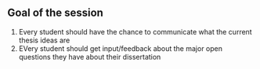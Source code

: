 ## Goal of the session

1. Every student should have the chance to communicate what the current thesis ideas are
2. EVery student should get input/feedback about the major open questions they have about their dissertation 

